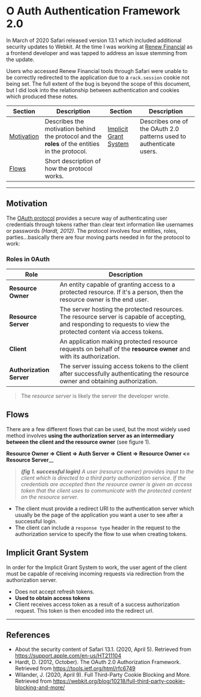 # O Auth Authentication Framework 2.0

In March of 2020 Safari released version 13.1 which included additional security updates to Webkit. At the time I was working at [Renew Financial](https://www.renewfinancial.com) as a frontend developer and was tapped to address an issue stemming from the update. 

Users who accessed Renew Financial tools through Safari were unable to be correctly redirected to the application due to a `rack.session` cookie not being set. The full extent of the bug is beyond the scope of this document, but I did look into the relationship between authentication and cookies which produced these notes.

| Section | Description | Section | Description |
|---|---|---|---|
|[Motivation](#motivation)| Describes the motivation behind the protocol and the **roles** of the entities in the protocol.| [Implicit Grant System](#implicit-grant-system)| Describes one of the OAuth 2.0 patterns used to authenticate users. |
|[Flows](#flows)| Short description of how the protocol works. |[]() | |

___

## Motivation

The [OAuth protocol](https://oauth.net/) provides a secure way of authenticating user credentials through tokens rather than clear text information like usernames or passwords _(Hardt, 2012)_. The protocol involves four entities, roles, parties...basically there are four moving parts needed in for the protocol to work:

### Roles in 0Auth

| Role | Description |
|---|---|
| __Resource Owner__ | An entity capable of granting access to a protected resource. If it's a person, then the resource owner is the end user. |
| __Resource Server__ | The server hosting the protected resources. The resource server is capable of accepting, and responding to requests to view the protected content via access tokens. |
| __Client__ | An application making protected resource requests on behalf of the __resource owner__ and with its authorization. |
| __Authorization Server__ | The server issuing access tokens to the client after successfully authenticating the resource owner and obtaining authorization. |
> The _resource server_ is likely the server the developer wrote.

## Flows

There are a few different flows that can be used, but the most widely used method involves __using the authorization server as an intermediary between the client and the resource owner__ (see figure 1). 

__Resource Owner => Client => Auth Server => Client => Resource Owner <= Resource Server____

> _**(fig 1. successful login)** A user (resource owner) provides input to the client which is directed to a third party authorization service. If the credentials are accepted then the resource owner is given an access token that the client uses to communicate with the protected content on the resource server._

- The client must provide a redirect URI to the authentication server which usually be the page of the application you want a user to see after a successful login.
- The client can include a `response type` header in the request to the authorization service to specify the flow to use when creating tokens.

## Implicit Grant System

In order for the Implicit Grant System to work, the user agent of the client must be capable of receiving incoming requests via redirection from the authorization server.

- Does not accept refresh tokens.
- **Used to obtain access tokens**
- Client receives access token as a result of a success authorization request. This token is then encoded into the redirect url.


___

## References

- About the security content of Safari 13.1. (2020, April 5). Retrieved from https://support.apple.com/en-us/HT211104
- Hardt, D. (2012, October). The OAuth 2.0 Authorization Framework. Retrieved from https://tools.ietf.org/html/rfc6749
- Wilander, J. (2020, April 9). Full Third-Party Cookie Blocking and More. Retrieved from https://webkit.org/blog/10218/full-third-party-cookie-blocking-and-more/